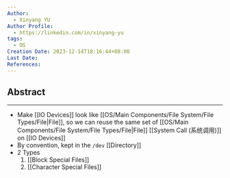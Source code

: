 ```yaml
---
Author:
  - Xinyang YU
Author Profile:
  - https://linkedin.com/in/xinyang-yu
tags:
  - OS
Creation Date: 2023-12-14T18:16:44+08:00
Last Date: 
References:
---
```

## Abstract
---
- Make [[IO Devices]] look like [[OS/Main Components/File System/File Types/File|File]], so we can reuse the same set of [[OS/Main Components/File System/File Types/File|File]] [[System Call (系统调用)]] on [[IO Devices]]
- By convention, kept in the ``/dev`` [[Directory]]
- 2 Types
	1. [[Block Special Files]]
	2. [[Character Special Files]]